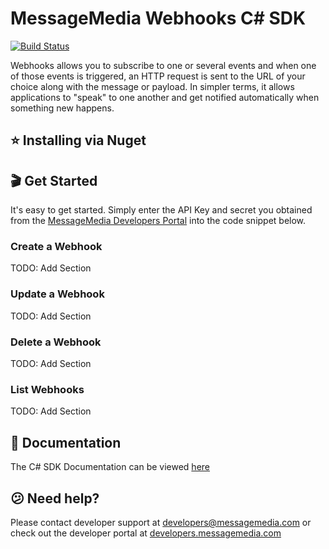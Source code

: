 # MessageMedia Webhooks C# SDK
[![Build Status](https://travis-ci.com/messagemedia/webhooks-csharp-sdk.svg?token=RShVNCNfErA4z78eSXc6&branch=master)](https://travis-ci.com/messagemedia/webhooks-csharp-sdk)

Webhooks allows you to subscribe to one or several events and when one of those events is triggered, an HTTP request is sent to the URL of your choice along with the message or payload. In simpler terms, it allows applications to "speak" to one another and get notified automatically when something new happens.

## ⭐️ Installing via Nuget


## 🎬 Get Started
It's easy to get started. Simply enter the API Key and secret you obtained from the [MessageMedia Developers Portal](https://developers.messagemedia.com) into the code snippet below.

### Create a Webhook
TODO: Add Section

### Update a Webhook
TODO: Add Section

### Delete a Webhook
TODO: Add Section

### List Webhooks
TODO: Add Section

## 📕 Documentation
The C# SDK Documentation can be viewed [here](DOCUMENTATION.md)

## 😕 Need help?
Please contact developer support at developers@messagemedia.com or check out the developer portal at [developers.messagemedia.com](https://developers.messagemedia.com/)
